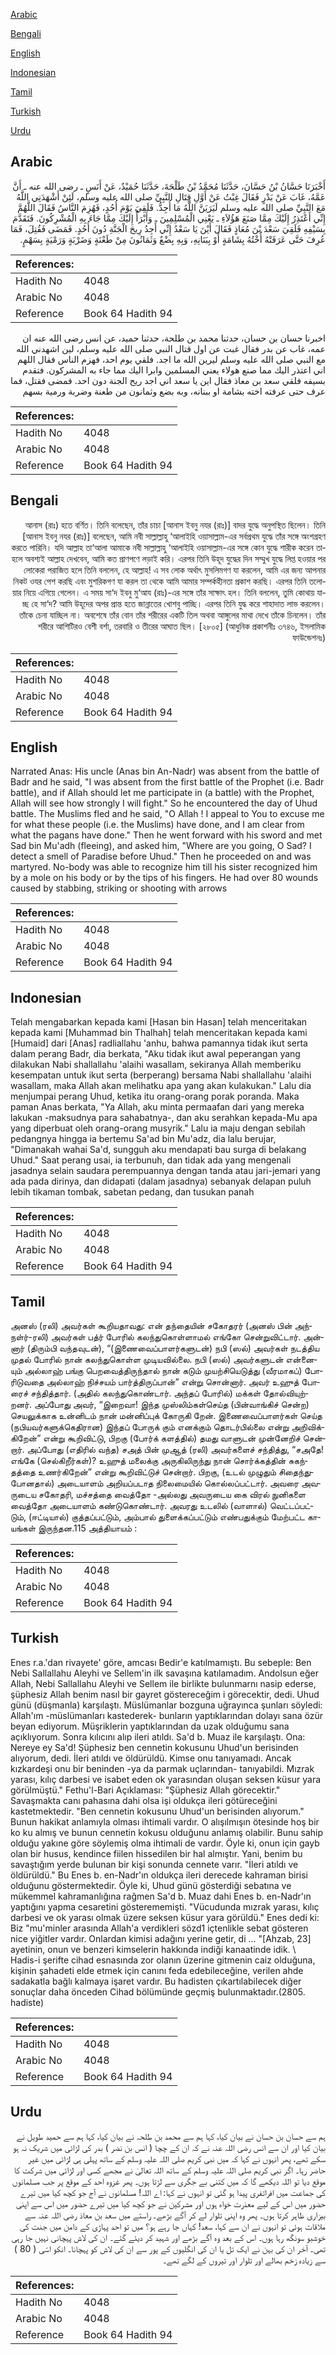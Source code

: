 [Arabic](#arabic)

[Bengali](#bengali)

[English](#english)

[Indonesian](#indonesian)

[Tamil](#tamil)

[Turkish](#turkish)

[Urdu](#urdu)

## Arabic


<div dir="rtl" lang="ar" style={{fontSize:'larger',backgroundColor:'#f8f9fa',padding:20}}>
أَخْبَرَنَا حَسَّانُ بْنُ حَسَّانَ، حَدَّثَنَا مُحَمَّدُ بْنُ طَلْحَةَ، حَدَّثَنَا حُمَيْدٌ، عَنْ أَنَسٍ ـ رضى الله عنه ـ أَنَّ عَمَّهُ، غَابَ عَنْ بَدْرٍ فَقَالَ غِبْتُ عَنْ أَوَّلِ قِتَالِ النَّبِيِّ صلى الله عليه وسلم، لَئِنْ أَشْهَدَنِي اللَّهُ مَعَ النَّبِيِّ صلى الله عليه وسلم لَيَرَيَنَّ اللَّهُ مَا أُجِدُّ‏.‏ فَلَقِيَ يَوْمَ أُحُدٍ، فَهُزِمَ النَّاسُ فَقَالَ اللَّهُمَّ إِنِّي أَعْتَذِرُ إِلَيْكَ مِمَّا صَنَعَ هَؤُلاَءِ ـ يَعْنِي الْمُسْلِمِينَ ـ وَأَبْرَأُ إِلَيْكَ مِمَّا جَاءَ بِهِ الْمُشْرِكُونَ‏.‏ فَتَقَدَّمَ بِسَيْفِهِ فَلَقِيَ سَعْدَ بْنَ مُعَاذٍ فَقَالَ أَيْنَ يَا سَعْدُ إِنِّي أَجِدُ رِيحَ الْجَنَّةِ دُونَ أُحُدٍ‏.‏ فَمَضَى فَقُتِلَ، فَمَا عُرِفَ حَتَّى عَرَفَتْهُ أُخْتُهُ بِشَامَةٍ أَوْ بِبَنَانِهِ، وَبِهِ بِضْعٌ وَثَمَانُونَ مِنْ طَعْنَةٍ وَضَرْبَةٍ وَرَمْيَةٍ بِسَهْمٍ‏.‏
</div>
<div style={{backgroundColor:'#f8f9fa',padding:20, marginBottom: 10}}><table> <thead> <tr> <th>References:</th> <th></th> </tr> </thead> <tbody><tr><td>Hadith No</td><td>4048</td></tr><tr><td>Arabic No</td><td>4048</td></tr><tr><td>Reference</td><td>Book 64 Hadith 94</td></tr></tbody></table></div>


<div dir="rtl" lang="ar" style={{fontSize:'larger',backgroundColor:'#f8f9fa',padding:20}}>
اخبرنا حسان بن حسان، حدثنا محمد بن طلحة، حدثنا حميد، عن انس رضى الله عنه ان عمه، غاب عن بدر فقال غبت عن اول قتال النبي صلى الله عليه وسلم، لين اشهدني الله مع النبي صلى الله عليه وسلم ليرين الله ما اجد. فلقي يوم احد، فهزم الناس فقال اللهم اني اعتذر اليك مما صنع هولاء يعني المسلمين وابرا اليك مما جاء به المشركون. فتقدم بسيفه فلقي سعد بن معاذ فقال اين يا سعد اني اجد ريح الجنة دون احد. فمضى فقتل، فما عرف حتى عرفته اخته بشامة او ببنانه، وبه بضع وثمانون من طعنة وضربة ورمية بسهم
</div>
<div style={{backgroundColor:'#f8f9fa',padding:20, marginBottom: 10}}><table> <thead> <tr> <th>References:</th> <th></th> </tr> </thead> <tbody><tr><td>Hadith No</td><td>4048</td></tr><tr><td>Arabic No</td><td>4048</td></tr><tr><td>Reference</td><td>Book 64 Hadith 94</td></tr></tbody></table></div>

## Bengali


<div dir="rtl" lang="bn" style={{fontSize:'larger',backgroundColor:'#f8f9fa',padding:20}}>
আনাস (রাঃ) হতে বর্ণিত। তিনি বলেছেন, তাঁর চাচা [আনাস ইবনু নযর (রাঃ)] বাদর যুদ্ধে অনুপস্থিত ছিলেন। তিনি [আনাস ইবনু নযর (রাঃ)] বলেছেন, আমি নবী সাল্লাল্লাহু ‘আলাইহি ওয়াসাল্লাম-এর সর্বপ্রথম যুদ্ধে তাঁর সঙ্গে অংশগ্রহণ করতে পারিনি। যদি আল্লাহ তা‘আলা আমাকে নবী সাল্লাল্লাহু ‘আলাইহি ওয়াসাল্লাম-এর সঙ্গে কোন যুদ্ধে শারীক করেন তাহলে অবশ্যই আল্লাহ দেখবেন, আমি কত প্রাণপণে লড়াই করি। এরপর তিনি উহূদ যুদ্ধের দিন সম্মুখ যুদ্ধে লিপ্ত হওয়ার পর লোকেরা পরাজিত হলে তিনি বললেন, হে আল্লাহ! এ সব লোক অর্থাৎ মুসলিমগণ যা করলেন, আমি এর জন্য আপনার নিকট ওযর পেশ করছি এবং মুশরিকগণ যা করল তা থেকে আমি আমার সম্পর্কহীনতা প্রকাশ করছি। এরপর তিনি তলোয়ার নিয়ে এগিয়ে গেলেন। এ সময় সা‘দ ইবনু মু‘আয (রাঃ)-এর সঙ্গে তাঁর সাক্ষাৎ হল। তিনি বললেন, তুমি কোথায় যাচ্ছ হে সা‘দ? আমি উহূদের অপর প্রান্ত হতে জান্নাতের খোশবু পাচ্ছি। এরপর তিনি যুদ্ধ করে শাহাদাত লাভ করলেন। তাঁকে চেনা যাচ্ছিল না। অবশেষে তাঁর বোন তাঁর শরীরের একটি তিল অথবা আঙ্গুলের মাথা দেখে তাঁকে চিনলেন। তাঁর শরীরে আশিটিরও বেশী বর্শা, তরবারি ও তীরের আঘাত ছিল। [২৮০৫] (আধুনিক প্রকাশনীঃ ৩৭৪৬, ইসলামিক ফাউন্ডেশনঃ)
</div>
<div style={{backgroundColor:'#f8f9fa',padding:20, marginBottom: 10}}><table> <thead> <tr> <th>References:</th> <th></th> </tr> </thead> <tbody><tr><td>Hadith No</td><td>4048</td></tr><tr><td>Arabic No</td><td>4048</td></tr><tr><td>Reference</td><td>Book 64 Hadith 94</td></tr></tbody></table></div>

## English


<div dir="ltr" lang="en" style={{fontSize:'larger',backgroundColor:'#f8f9fa',padding:20}}>
Narrated Anas: His uncle (Anas bin An-Nadr) was absent from the battle of Badr and he said, "I was absent from the first battle of the Prophet (i.e. Badr battle), and if Allah should let me participate in (a battle) with the Prophet, Allah will see how strongly I will fight." So he encountered the day of Uhud battle. The Muslims fled and he said, "O Allah ! I appeal to You to excuse me for what these people (i.e. the Muslims) have done, and I am clear from what the pagans have done." Then he went forward with his sword and met Sad bin Mu'adh (fleeing), and asked him, "Where are you going, O Sad? I detect a smell of Paradise before Uhud." Then he proceeded on and was martyred. No-body was able to recognize him till his sister recognized him by a mole on his body or by the tips of his fingers. He had over 80 wounds caused by stabbing, striking or shooting with arrows
</div>
<div style={{backgroundColor:'#f8f9fa',padding:20, marginBottom: 10}}><table> <thead> <tr> <th>References:</th> <th></th> </tr> </thead> <tbody><tr><td>Hadith No</td><td>4048</td></tr><tr><td>Arabic No</td><td>4048</td></tr><tr><td>Reference</td><td>Book 64 Hadith 94</td></tr></tbody></table></div>

## Indonesian


<div dir="ltr" lang="id" style={{fontSize:'larger',backgroundColor:'#f8f9fa',padding:20}}>
Telah mengabarkan kepada kami [Hasan bin Hasan] telah menceritakan kepada kami [Muhammad bin Thalhah] telah menceritakan kepada kami [Humaid] dari [Anas] radliallahu 'anhu, bahwa pamannya tidak ikut serta dalam perang Badr, dia berkata, "Aku tidak ikut awal peperangan yang dilakukan Nabi shallallahu 'alaihi wasallam, sekiranya Allah memberiku kesempatan untuk ikut serta (berperang) bersama Nabi shallallahu 'alaihi wasallam, maka Allah akan melihatku apa yang akan kulakukan." Lalu dia menjumpai perang Uhud, ketika itu orang-orang porak poranda. Maka paman Anas berkata, "Ya Allah, aku minta permaafan dari yang mereka lakukan -maksudnya para sahabatnya-, dan aku serahkan kepada-Mu apa yang diperbuat oleh orang-orang musyrik." Lalu ia maju dengan sebilah pedangnya hingga ia bertemu Sa'ad bin Mu'adz, dia lalu berujar, "Dimanakah wahai Sa'd, sungguh aku mendapati bau surga di belakang Uhud." Saat perang usai, ia terbunuh, dan tidak ada yang mengenali jasadnya selain saudara perempuannya dengan tanda atau jari-jemari yang ada pada dirinya, dan didapati (dalam jasadnya) sebanyak delapan puluh lebih tikaman tombak, sabetan pedang, dan tusukan panah
</div>
<div style={{backgroundColor:'#f8f9fa',padding:20, marginBottom: 10}}><table> <thead> <tr> <th>References:</th> <th></th> </tr> </thead> <tbody><tr><td>Hadith No</td><td>4048</td></tr><tr><td>Arabic No</td><td>4048</td></tr><tr><td>Reference</td><td>Book 64 Hadith 94</td></tr></tbody></table></div>

## Tamil


<div dir="ltr" lang="ta" style={{fontSize:'larger',backgroundColor:'#f8f9fa',padding:20}}>
அனஸ் (ரலி) அவர்கள் கூறியதாவது: என் தந்தையின் சகோதரர் (அனஸ் பின் அந்நள்ர்-ரலி) அவர்கள் பத்ர் போரில் கலந்துகொள்ளாமல் எங்கோ சென்றுவிட்டார். அன்னார் (திரும்பி வந்தவுடன்), “(இணைவைப்பாளர்களுடன்) நபி (ஸல்) அவர்கள் நடத்திய முதல் போரில் நான் கலந்துகொள்ள முடியவில்லை. நபி (ஸல்) அவர்களுடன் என்னையும் அல்லாஹ் பங்கு பெறவைத்திருந்தால் நான் கடும் முயற்சியெடுத்து (வீரமாகப்) போரிடுவதை அல்லாஹ் நிச்சயம் பார்த்திருப்பான்” என்று சொன்னார். அவர் உஹுத் போரைச் சந்தித்தார். (அதில் கலந்துகொண்டார். அந்தப் போரில்) மக்கள் தோல்வியுற்றனர். அப்போது அவர், “இறைவா! இந்த முஸ்லிம்கள்செய்த (பின்வாங்கிச் சென்ற) செயலுக்காக உன்னிடம் நான் மன்னிப்புக் கோருகி றேன். இணைவைப்பாளர்கள் செய்த (நபியவர்களுக்கெதிரான) இந்தப் போருக் கும் எனக்கும் தொடர்பில்லை என்று அறிவிக்கிறேன்” என்று கூறிவிட்டு, பிறகு (போர்க் களத்தில்) தமது வாளுடன் முன்னேறிச் சென்றார். அப்போது (எதிரில் வந்த) சஅத் பின் முஆத் (ரலி) அவர்களைச் சந்தித்து, “சஅதே! எங்கே (செல்கிறீர்கள்)? உஹுத் மலைக்கு அருகிலிருந்து நான் சொர்க்கத்தின் சுகந்தத்தை உணர்கிறேன்” என்று கூறிவிட்டுச் சென்றார். பிறகு, (உடல் முழுதும் சிதைந்துபோனதால்) அடையாளம் அறியப்படாத நிலைமையில் கொல்லப்பட்டார். அவரை அவருடைய சகோதரி, மச்சத்தை வைத்தோ -அல்லது அவருடைய கை விரல் நுனிகளை வைத்தோ அடையாளம் கண்டுகொண்டார். அவரது உடலில் (வாளால்) வெட்டப்பட்டும், (ஈட்டியால்) குத்தப்பட்டும், அம்பால் துளைக்கப்பட்டும் எண்பதுக்கும் மேற்பட்ட காயங்கள் இருந்தன.115 அத்தியாயம் :
</div>
<div style={{backgroundColor:'#f8f9fa',padding:20, marginBottom: 10}}><table> <thead> <tr> <th>References:</th> <th></th> </tr> </thead> <tbody><tr><td>Hadith No</td><td>4048</td></tr><tr><td>Arabic No</td><td>4048</td></tr><tr><td>Reference</td><td>Book 64 Hadith 94</td></tr></tbody></table></div>

## Turkish


<div dir="ltr" lang="tr" style={{fontSize:'larger',backgroundColor:'#f8f9fa',padding:20}}>
Enes r.a.'dan rivayete' göre, amcası Bedir'e katılmamıştı. Bu sebeple: Ben Nebi Sallallahu Aleyhi ve Sellem'in ilk savaşına katılamadım. Andolsun eğer Allah, Nebi Sallallahu Aleyhi ve Sellem ile birlikte bulunmarnı nasip ederse, şüphesiz Allah benim nasıl bir gayret göstereceğim i görecektir, dedi. Uhud günü (düşmanla) karşılaştı. Müslümanlar bozguna uğrayınca şunları söyledi: Allah'ım -müslümanları kastederek- bunların yaptıklarından dolayı sana özür beyan ediyorum. Müşriklerin yaptıklarından da uzak olduğumu sana açıklıyorum. Sonra kılıcını alıp ileri atıldı. Sa'd b. Muaz ile karşılaştı. Ona: Nereye ey Sa'd! Şüphesiz ben cennetin kokusunu Uhud'un berisinden alıyorum, dedi. İleri atıldı ve öldürüldü. Kimse onu tanıyamadı. Ancak kızkardeşi onu bir beninden -ya da parmak uçlarından- tanıyabildi. Mızrak yarası, kılıç darbesi ve isabet eden ok yarasından oluşan seksen küsur yara görülmüştü." Fethu'l-Bari Açıklaması: "Şüphesiz Allah görecektir." Savaşmakta canı pahasına dahi olsa işi oldukça ileri götüreceğini kastetmektedir. "Ben cennetin kokusunu Uhud'un berisinden alıyorum." Bunun hakikat anlamıyla olması ihtimali vardır. O alışılmışın ötesinde hoş bir ko ku almış ve bunun cennetin kokusu olduğunu anlamış olabilir. Bunu sahip olduğu yakıne göre söylemiş olma ihtimali de vardır. Öyle ki, onun için gayb olan bir husus, kendince fiilen hissedilen bir hal almıştır. Yani, benim bu savaştığım yerde bulunan bir kişi sonunda cennete varır. "İleri atıldı ve öldürüldü." Bu Enes b. en-Nadr'ın oldukça ileri derecede kahraman birisi olduğunu göstermektedir. Öyle ki, Uhud günü gösterdiği sebatına ve mükemmel kahramanlığına rağmen Sa'd b. Muaz dahi Enes b. en-Nadr'ın yaptığını yapma cesaretini gösterememişti. "Vücudunda mızrak yarası, kılıç darbesi ve ok yarası olmak üzere seksen küsur yara görüldü." Enes dedi ki: Biz "mu'minler arasında Allah'a verdikleri sözd1 içtenlikle sebat gösteren nice yiğitler vardır. Onlardan kimisi adağını yerine getir, di ... "[Ahzab, 23] ayetinin, onun ve benzeri kimselerin hakkında indiği kanaatinde idik. \ Hadis-i şerifte cihad esnasında zor olanın üzerine gitmenin caiz olduğuna, kişinin şahadeti elde etmek için canını feda edebileceğine, verilen ahde sadakatla bağlı kalmaya işaret vardır. Bu hadisten çıkartılabilecek diğer sonuçlar daha önceden Cihad bölümünde geçmiş bulunmaktadır.(2805. hadiste)
</div>
<div style={{backgroundColor:'#f8f9fa',padding:20, marginBottom: 10}}><table> <thead> <tr> <th>References:</th> <th></th> </tr> </thead> <tbody><tr><td>Hadith No</td><td>4048</td></tr><tr><td>Arabic No</td><td>4048</td></tr><tr><td>Reference</td><td>Book 64 Hadith 94</td></tr></tbody></table></div>

## Urdu


<div dir="rtl" lang="ur" style={{fontSize:'larger',backgroundColor:'#f8f9fa',padding:20}}>
ہم سے حسان بن حسان نے بیان کیا، کہا ہم سے محمد بن طلحہ نے بیان کیا، کہا ہم سے حمید طویل نے بیان کیا اور ان سے انس رضی اللہ عنہ نے کہ ان کے چچا ( انس بن نضر ) بدر کی لڑائی میں شریک نہ ہو سکے تھے، پھر انہوں نے کہا کہ میں نبی کریم صلی اللہ علیہ وسلم کے ساتھ پہلی ہی لڑائی میں غیر حاضر رہا۔ اگر نبی کریم صلی اللہ علیہ وسلم کے ساتھ اللہ تعالیٰ نے مجھے کسی اور لڑائی میں شرکت کا موقع دیا تو اللہ دیکھے گا کہ میں کتنی بے جگری سے لڑتا ہوں۔ پھر غزوہ احد کے موقع پر جب مسلمانوں کی جماعت میں افراتفری پیدا ہو گئی تو انہوں نے کہا: اے اللہ! مسلمانوں نے آج جو کچھ کیا میں تیرے حضور میں اس کے لیے معذرت خواہ ہوں اور مشرکین نے جو کچھ کیا میں تیرے حضور میں اس سے اپنی بیزاری ظاہر کرتا ہوں۔ پھر وہ اپنی تلوار لے کر آگے بڑھے۔ راستے میں سعد بن معاذ رضی اللہ عنہ سے ملاقات ہوئی تو انہوں نے ان سے کہا، سعد! کہاں جا رہے ہو؟ میں تو احد پہاڑی کے دامن میں جنت کی خوشبو سونگھ رہا ہوں۔ اس کے بعد وہ آگے بڑھے اور شہید کر دیئے گئے۔ ان کی لاش پہچانی نہیں جا رہی تھی۔ آخر ان کی بہن نے ایک تل یا ان کی انگلیوں کے پور سے ان کی لاش کو پہچانا۔ انکو اسّی ( 80 ) سے زیادہ زخم بھالے اور تلوار اور تیروں کے لگے تھے۔
</div>
<div style={{backgroundColor:'#f8f9fa',padding:20, marginBottom: 10}}><table> <thead> <tr> <th>References:</th> <th></th> </tr> </thead> <tbody><tr><td>Hadith No</td><td>4048</td></tr><tr><td>Arabic No</td><td>4048</td></tr><tr><td>Reference</td><td>Book 64 Hadith 94</td></tr></tbody></table></div>